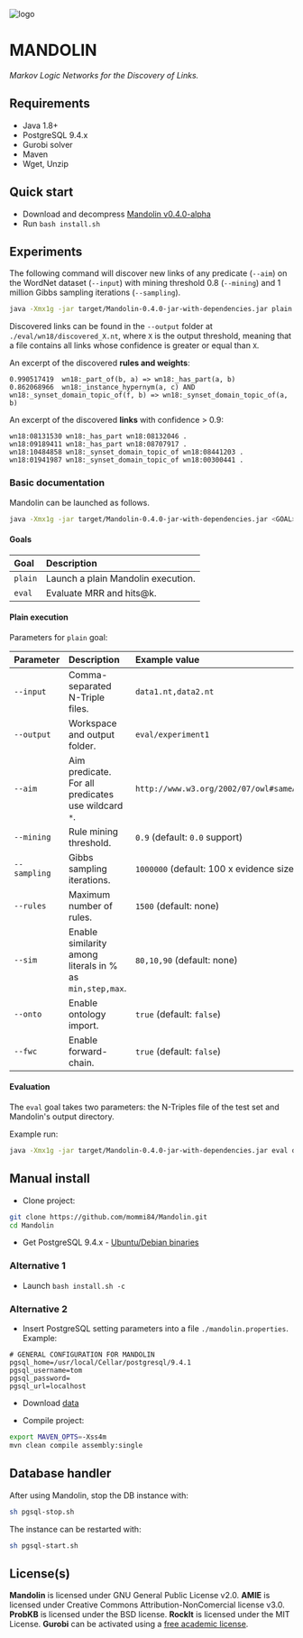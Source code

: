 ![logo](https://github.com/mommi84/Mandolin/raw/master/mandolin-400px.png "Mandolin logo")

MANDOLIN
========

*Markov Logic Networks for the Discovery of Links.*

## Requirements

* Java 1.8+
* PostgreSQL 9.4.x
* Gurobi solver
* Maven
* Wget, Unzip

## Quick start

* Download and decompress [Mandolin v0.4.0-alpha](https://github.com/mommi84/Mandolin/releases/download/v0.4.0-alpha/mandolin-binaries-v0.4.0-alpha.zip)
* Run `bash install.sh`

## Experiments

The following command will discover new links of any predicate (`--aim`) on the WordNet dataset (`--input`) with mining threshold 0.8 (`--mining`) and 1 million Gibbs sampling iterations (`--sampling`).

```bash
java -Xmx1g -jar target/Mandolin-0.4.0-jar-with-dependencies.jar plain --input data/benchmark/wn18/wordnet-mlj12-train.nt,data/benchmark/wn18/wordnet-mlj12-valid.nt --output eval/wn18 --mining 0.8 --sampling 1000000 --aim "*"
```

Discovered links can be found in the `--output` folder at `./eval/wn18/discovered_X.nt`, where `X` is the output threshold, meaning that a file contains all links whose confidence is greater or equal than `X`.

An excerpt of the discovered **rules and weights**:

```text
0.990517419  wn18:_part_of(b, a) => wn18:_has_part(a, b)
0.862068966  wn18:_instance_hypernym(a, c) AND wn18:_synset_domain_topic_of(f, b) => wn18:_synset_domain_topic_of(a, b)
```

An excerpt of the discovered **links** with confidence > 0.9:

```text
wn18:08131530 wn18:_has_part wn18:08132046 .
wn18:09189411 wn18:_has_part wn18:08707917 .
wn18:10484858 wn18:_synset_domain_topic_of wn18:08441203 .
wn18:01941987 wn18:_synset_domain_topic_of wn18:00300441 .
```

### Basic documentation

Mandolin can be launched as follows.

```bash
java -Xmx1g -jar target/Mandolin-0.4.0-jar-with-dependencies.jar <GOAL> <PARAMETERS>
```

#### Goals

**Goal**|**Description**
:-----|:-----
`plain`|Launch a plain Mandolin execution.
`eval`|Evaluate MRR and hits@k.

#### Plain execution

Parameters for `plain` goal:

**Parameter**|**Description**|**Example value**
:-----|:-----|:-----
`--input`|Comma-separated N-Triple files.|`data1.nt,data2.nt`
`--output`|Workspace and output folder.|`eval/experiment1`
`--aim`|Aim predicate. For all predicates use wildcard `*`.|`http://www.w3.org/2002/07/owl#sameAs`
`--mining`|Rule mining threshold.|`0.9` (default: `0.0` support)
`--sampling`|Gibbs sampling iterations.|`1000000` (default: 100 x evidence size)
`--rules`|Maximum number of rules.|`1500` (default: none)
`--sim`|Enable similarity among literals in % as `min,step,max`.|`80,10,90` (default: none)
`--onto`|Enable ontology import.|`true` (default: `false`)
`--fwc`|Enable forward-chain.|`true` (default: `false`)

#### Evaluation

The `eval` goal takes two parameters: the N-Triples file of the test set and Mandolin's output directory.

Example run:

```bash
java -Xmx1g -jar target/Mandolin-0.4.0-jar-with-dependencies.jar eval data/benchmark/wn18/wordnet-mlj12-test.nt eval/wn18
```

## Manual install

* Clone project:

```bash
git clone https://github.com/mommi84/Mandolin.git
cd Mandolin
```

* Get PostgreSQL 9.4.x - [Ubuntu/Debian binaries](http://oscg-downloads.s3.amazonaws.com/packages/postgresql-9.4.8-1-x64-bigsql.deb)

### Alternative 1

* Launch `bash install.sh -c`

### Alternative 2

* Insert PostgreSQL setting parameters into a file `./mandolin.properties`. Example:

```properties
# GENERAL CONFIGURATION FOR MANDOLIN
pgsql_home=/usr/local/Cellar/postgresql/9.4.1
pgsql_username=tom
pgsql_password=
pgsql_url=localhost
```

* Download [data](https://s3-eu-west-1.amazonaws.com/anonymous-folder/data.zip)

* Compile project:

```bash
export MAVEN_OPTS=-Xss4m
mvn clean compile assembly:single
```

## Database handler

After using Mandolin, stop the DB instance with:

```bash
sh pgsql-stop.sh
```

The instance can be restarted with:

```bash
sh pgsql-start.sh
```

## License(s)

**Mandolin** is licensed under GNU General Public License v2.0.
**AMIE** is licensed under Creative Commons Attribution-NonComercial license v3.0.
**ProbKB** is licensed under the BSD license.
**RockIt** is licensed under the MIT License.
**Gurobi** can be activated using a [free academic license](http://www.gurobi.com/academia/academia-center).
